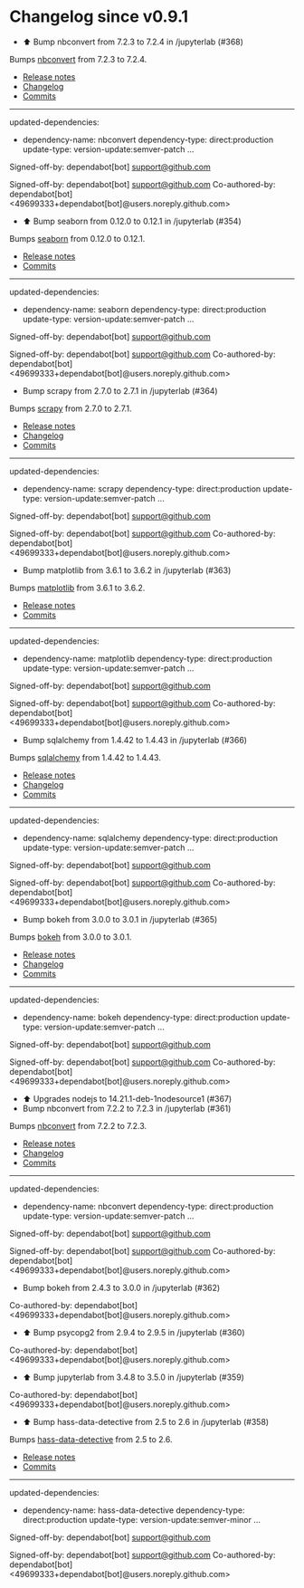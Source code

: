 # Changelog since v0.9.1
- ⬆️ Bump nbconvert from 7.2.3 to 7.2.4 in /jupyterlab (#368)

Bumps [nbconvert](https://github.com/jupyter/nbconvert) from 7.2.3 to 7.2.4.
- [Release notes](https://github.com/jupyter/nbconvert/releases)
- [Changelog](https://github.com/jupyter/nbconvert/blob/main/CHANGELOG.md)
- [Commits](https://github.com/jupyter/nbconvert/compare/v7.2.3...v7.2.4)

---
updated-dependencies:
- dependency-name: nbconvert
  dependency-type: direct:production
  update-type: version-update:semver-patch
...

Signed-off-by: dependabot[bot] <support@github.com>

Signed-off-by: dependabot[bot] <support@github.com>
Co-authored-by: dependabot[bot] <49699333+dependabot[bot]@users.noreply.github.com> 
- ⬆️ Bump seaborn from 0.12.0 to 0.12.1 in /jupyterlab (#354)

Bumps [seaborn](https://github.com/mwaskom/seaborn) from 0.12.0 to 0.12.1.
- [Release notes](https://github.com/mwaskom/seaborn/releases)
- [Commits](https://github.com/mwaskom/seaborn/compare/v0.12.0...v0.12.1)

---
updated-dependencies:
- dependency-name: seaborn
  dependency-type: direct:production
  update-type: version-update:semver-patch
...

Signed-off-by: dependabot[bot] <support@github.com>

Signed-off-by: dependabot[bot] <support@github.com>
Co-authored-by: dependabot[bot] <49699333+dependabot[bot]@users.noreply.github.com> 
- Bump scrapy from 2.7.0 to 2.7.1 in /jupyterlab (#364)

Bumps [scrapy](https://github.com/scrapy/scrapy) from 2.7.0 to 2.7.1.
- [Release notes](https://github.com/scrapy/scrapy/releases)
- [Changelog](https://github.com/scrapy/scrapy/blob/master/docs/news.rst)
- [Commits](https://github.com/scrapy/scrapy/compare/2.7.0...2.7.1)

---
updated-dependencies:
- dependency-name: scrapy
  dependency-type: direct:production
  update-type: version-update:semver-patch
...

Signed-off-by: dependabot[bot] <support@github.com>

Signed-off-by: dependabot[bot] <support@github.com>
Co-authored-by: dependabot[bot] <49699333+dependabot[bot]@users.noreply.github.com> 
- Bump matplotlib from 3.6.1 to 3.6.2 in /jupyterlab (#363)

Bumps [matplotlib](https://github.com/matplotlib/matplotlib) from 3.6.1 to 3.6.2.
- [Release notes](https://github.com/matplotlib/matplotlib/releases)
- [Commits](https://github.com/matplotlib/matplotlib/compare/v3.6.1...v3.6.2)

---
updated-dependencies:
- dependency-name: matplotlib
  dependency-type: direct:production
  update-type: version-update:semver-patch
...

Signed-off-by: dependabot[bot] <support@github.com>

Signed-off-by: dependabot[bot] <support@github.com>
Co-authored-by: dependabot[bot] <49699333+dependabot[bot]@users.noreply.github.com> 
- Bump sqlalchemy from 1.4.42 to 1.4.43 in /jupyterlab (#366)

Bumps [sqlalchemy](https://github.com/sqlalchemy/sqlalchemy) from 1.4.42 to 1.4.43.
- [Release notes](https://github.com/sqlalchemy/sqlalchemy/releases)
- [Changelog](https://github.com/sqlalchemy/sqlalchemy/blob/main/CHANGES.rst)
- [Commits](https://github.com/sqlalchemy/sqlalchemy/commits)

---
updated-dependencies:
- dependency-name: sqlalchemy
  dependency-type: direct:production
  update-type: version-update:semver-patch
...

Signed-off-by: dependabot[bot] <support@github.com>

Signed-off-by: dependabot[bot] <support@github.com>
Co-authored-by: dependabot[bot] <49699333+dependabot[bot]@users.noreply.github.com> 
- Bump bokeh from 3.0.0 to 3.0.1 in /jupyterlab (#365)

Bumps [bokeh](https://github.com/bokeh/bokeh) from 3.0.0 to 3.0.1.
- [Release notes](https://github.com/bokeh/bokeh/releases)
- [Changelog](https://github.com/bokeh/bokeh/blob/3.0.1/docs/CHANGELOG)
- [Commits](https://github.com/bokeh/bokeh/compare/3.0.0...3.0.1)

---
updated-dependencies:
- dependency-name: bokeh
  dependency-type: direct:production
  update-type: version-update:semver-patch
...

Signed-off-by: dependabot[bot] <support@github.com>

Signed-off-by: dependabot[bot] <support@github.com>
Co-authored-by: dependabot[bot] <49699333+dependabot[bot]@users.noreply.github.com> 
- ⬆️ Upgrades nodejs to 14.21.1-deb-1nodesource1 (#367) 
- Bump nbconvert from 7.2.2 to 7.2.3 in /jupyterlab (#361)

Bumps [nbconvert](https://github.com/jupyter/nbconvert) from 7.2.2 to 7.2.3.
- [Release notes](https://github.com/jupyter/nbconvert/releases)
- [Changelog](https://github.com/jupyter/nbconvert/blob/main/CHANGELOG.md)
- [Commits](https://github.com/jupyter/nbconvert/compare/v7.2.2...v7.2.3)

---
updated-dependencies:
- dependency-name: nbconvert
  dependency-type: direct:production
  update-type: version-update:semver-patch
...

Signed-off-by: dependabot[bot] <support@github.com>

Signed-off-by: dependabot[bot] <support@github.com>
Co-authored-by: dependabot[bot] <49699333+dependabot[bot]@users.noreply.github.com> 
- Bump bokeh from 2.4.3 to 3.0.0 in /jupyterlab (#362)

Co-authored-by: dependabot[bot] <49699333+dependabot[bot]@users.noreply.github.com> 
- ⬆️ Bump psycopg2 from 2.9.4 to 2.9.5 in /jupyterlab (#360)

Co-authored-by: dependabot[bot] <49699333+dependabot[bot]@users.noreply.github.com> 
- ⬆️ Bump jupyterlab from 3.4.8 to 3.5.0 in /jupyterlab (#359)

Co-authored-by: dependabot[bot] <49699333+dependabot[bot]@users.noreply.github.com> 
- ⬆️ Bump hass-data-detective from 2.5 to 2.6 in /jupyterlab (#358)

Bumps [hass-data-detective](https://github.com/robmarkcole/HASS-data-detective) from 2.5 to 2.6.
- [Release notes](https://github.com/robmarkcole/HASS-data-detective/releases)
- [Commits](https://github.com/robmarkcole/HASS-data-detective/compare/v2.5...v2.6)

---
updated-dependencies:
- dependency-name: hass-data-detective
  dependency-type: direct:production
  update-type: version-update:semver-minor
...

Signed-off-by: dependabot[bot] <support@github.com>

Signed-off-by: dependabot[bot] <support@github.com>
Co-authored-by: dependabot[bot] <49699333+dependabot[bot]@users.noreply.github.com> 
